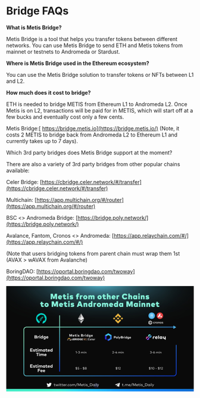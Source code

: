 # Bridge FAQs

**What is Metis Bridge?**

Metis Bridge is a tool that helps you transfer tokens between different networks. You can use Metis Bridge to send ETH and Metis tokens from mainnet or testnets to Andromeda or Stardust.



**Where is Metis Bridge used in the Ethereum ecosystem?**

You can use the Metis Bridge solution to transfer tokens or NFTs between L1 and L2.



**How much does it cost to bridge?**

ETH is needed to bridge METIS from Ethereum L1 to Andromeda L2. Once Metis is on L2, transactions will be paid for in METIS, which will start off at a few bucks and eventually cost only a few cents.



Metis Bridge:[ https://bridge.metis.io](https://bridge.metis.io/) (Note, it costs 2 METIS to bridge back from Andromeda L2 to Ethereum L1 and currently takes up to 7 days).

Which 3rd party bridges does Metis Bridge support at the moment?

There are also a variety of 3rd party bridges from other popular chains available:

Celer Bridge: [https://cbridge.celer.network/#/transfer](https://cbridge.celer.network/#/transfer)

Multichain: [https://app.multichain.org/#/router](https://app.multichain.org/#/router)

BSC <> Andromeda Bridge: [https://bridge.poly.network/](https://bridge.poly.network/)

Avalance, Fantom, Cronos <> Andromeda: [https://app.relaychain.com/#/](https://app.relaychain.com/#/)

(Note that users bridging tokens from parent chain must wrap them 1st (AVAX > wAVAX from Avalanche)

BoringDAO: [https://oportal.boringdao.com/twoway](https://oportal.boringdao.com/twoway)

![](<../.gitbook/assets/0 (10)>)
